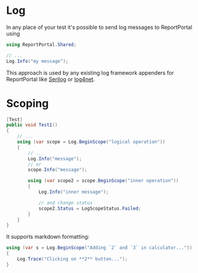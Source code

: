 # Log

In any place of your test it's possible to send log messages to ReportPortal using
```csharp
using ReportPortal.Shared;

// ...
Log.Info("my message");
```

This approach is used by any existing log framework appenders for ReportPortal like [Serilog](https://github.com/reportportal/logger-net-serilog) or [log4net](https://github.com/reportportal/logger-net-log4net).

# Scoping

```csharp
[Test]
public void Test1()
{
    // ...
    using (var scope = Log.BeginScope("logical operation"))
    {
        // ...
        Log.Info("message");
        // or
        scope.Info("message");

        using (var scope2 = scope.BeginScope("inner operation"))
        {
            Log.Info("inner message");

            // and change status
            scope2.Status = LogScopeStatus.Failed;
        }
    }
}
```

It supports markdown formatting:
```csharp
using (var s = Log.BeginScope("Adding `2` and `3` in calculator..."))
{
    Log.Trace("Clicking on **2** button...");
}
```